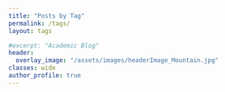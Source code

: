 ```yaml
---
title: "Posts by Tag"
permalink: /tags/
layout: tags

#excerpt: "Academic Blog"
header:
  overlay_image: "/assets/images/headerImage_Mountain.jpg"
classes: wide
author_profile: true
---
```

